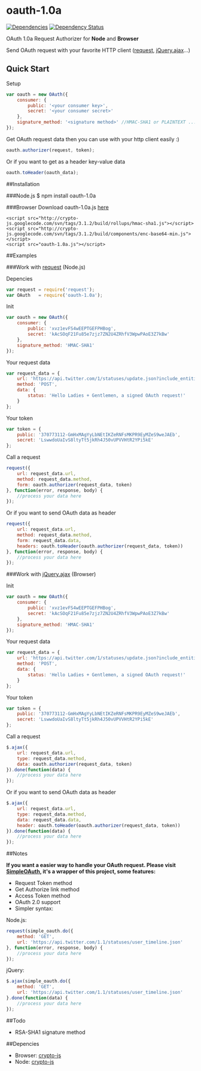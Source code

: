 oauth-1.0a
==========

[![Dependencies](https://api.travis-ci.org/joeddo/oauth-1.0a.png)](https://travis-ci.org/joeddo/oauth-1.0a)
[![Dependency Status](https://gemnasium.com/joeddo/oauth-1.0a.png)](https://gemnasium.com/joeddo/oauth-1.0a)

OAuth 1.0a Request Authorizer for **Node** and **Browser**

Send OAuth request with your favorite HTTP client ([request](https://github.com/mikeal/request), [jQuery.ajax](http://api.jquery.com/jQuery.ajax/)...)

## Quick Start

Setup
```js
var oauth = new OAuth({
    consumer: {
        public: '<your consumer key>',
        secret: '<your consumer secret>'
    },
    signature_method: '<signature method>' //HMAC-SHA1 or PLAINTEXT ...
});
```

Get OAuth request data then you can use with your http client easily :)
```js
oauth.authorizer(request, token);
```

Or if you want to get as a header key-value data
```js
oauth.toHeader(oauth_data);
```


##Installation

###Node.js
    $ npm install oauth-1.0a
    
###Browser
Download oauth-1.0a.js [here](https://github.com/joeddo/oauth-1.0a/blob/master/lib/oauth-1.0a.js)

    <script src="http://crypto-js.googlecode.com/svn/tags/3.1.2/build/rollups/hmac-sha1.js"></script>
    <script src="http://crypto-js.googlecode.com/svn/tags/3.1.2/build/components/enc-base64-min.js"></script>
    <script src="oauth-1.0a.js"></script>

##Examples

###Work with [request](https://github.com/mikeal/request) (Node.js)

Depencies

```js
var request = require('request');
var OAuth   = require('oauth-1.0a');
```

Init
```js
var oauth = new OAuth({
    consumer: {
        public: 'xvz1evFS4wEEPTGEFPHBog',
        secret: 'kAcSOqF21Fu85e7zjz7ZN2U4ZRhfV3WpwPAoE3Z7kBw'
    },
    signature_method: 'HMAC-SHA1'
});
```

Your request data
```js
var request_data = {
	url: 'https://api.twitter.com/1/statuses/update.json?include_entities=true',
    method: 'POST',
    data: {
        status: 'Hello Ladies + Gentlemen, a signed OAuth request!'
    }
};
```

Your token
```js
var token = {
    public: '370773112-GmHxMAgYyLbNEtIKZeRNFsMKPR9EyMZeS9weJAEb',
    secret: 'LswwdoUaIvS8ltyTt5jkRh4J50vUPVVHtR2YPi5kE'
};
```

Call a request

```js
request({
	url: request_data.url,
	method: request_data.method,
	form: oauth.authorizer(request_data, token)
}, function(error, response, body) {
	//process your data here
});
```

Or if you want to send OAuth data as header

```js
request({
	url: request_data.url,
	method: request_data.method,
	form: request_data.data,
	headers: oauth.toHeader(oauth.authorizer(request_data, token))
}, function(error, response, body) {
	//process your data here
});
```

###Work with [jQuery.ajax](http://api.jquery.com/jQuery.ajax/) (Browser)

Init
```js
var oauth = new OAuth({
    consumer: {
        public: 'xvz1evFS4wEEPTGEFPHBog',
        secret: 'kAcSOqF21Fu85e7zjz7ZN2U4ZRhfV3WpwPAoE3Z7kBw'
    },
    signature_method: 'HMAC-SHA1'
});
```

Your request data
```js
var request_data = {
	url: 'https://api.twitter.com/1/statuses/update.json?include_entities=true',
    method: 'POST',
    data: {
        status: 'Hello Ladies + Gentlemen, a signed OAuth request!'
    }
};
```

Your token
```js
var token = {
    public: '370773112-GmHxMAgYyLbNEtIKZeRNFsMKPR9EyMZeS9weJAEb',
    secret: 'LswwdoUaIvS8ltyTt5jkRh4J50vUPVVHtR2YPi5kE'
};
```

Call a request

```js
$.ajax({
	url: request_data.url,
	type: request_data.method,
	data: oauth.authorizer(request_data, token)
}).done(function(data) {
	//process your data here
});
```

Or if you want to send OAuth data as header

```js
$.ajax({
	url: request_data.url,
	type: request_data.method,
	data: request_data.data,
	header: oauth.toHeader(oauth.authorizer(request_data, token))
}).done(function(data) {
	//process your data here
});
```
##Notes

**If you want a easier way to handle your OAuth request. Please visit [SimpleOAuth](https://github.com/joeddo/SimpleOAuth), it's a wrapper of this project, some features:**

* Request Token method
* Get Authorize link method
* Access Token method
* OAuth 2.0 support
* Simpler syntax:

Node.js:

```js
request(simple_oauth.do({
    method: 'GET',
    url: 'https://api.twitter.com/1.1/statuses/user_timeline.json'
}, function(error, response, body) {
	//process your data here
});
```

jQuery:

```js
$.ajax(simple_oauth.do({
    method: 'GET',
    url: 'https://api.twitter.com/1.1/statuses/user_timeline.json'
}.done(function(data) {
	//process your data here
});
```

##Todo
* RSA-SHA1 signature method

##Depencies
* Browser: [crypto-js](https://code.google.com/p/crypto-js/)
* Node: [crypto-js](https://github.com/evanvosberg/crypto-js)